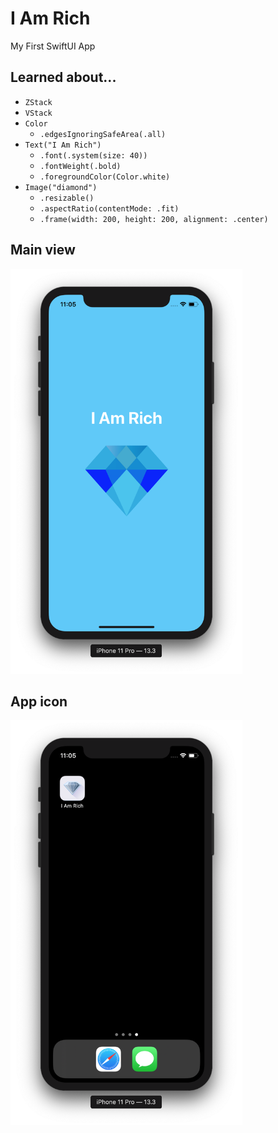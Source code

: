 # I Am Rich
My First SwiftUI App

## Learned about...
+ `ZStack`
+ `VStack`
+ `Color`
  - `.edgesIgnoringSafeArea(.all)`
+ `Text("I Am Rich")`
  - `.font(.system(size: 40))`
  - `.fontWeight(.bold)`
  - `.foregroundColor(Color.white)`
+ `Image("diamond")`
  - `.resizable()`
  - `.aspectRatio(contentMode: .fit)`
  - `.frame(width: 200, height: 200, alignment: .center)`

## Main view
<img src="https://github.com/nurtugan/I-Am-Rich/blob/master/Screenshots/Screen%20Shot%202020-03-23%20at%2011.05.01%20PM.png" alt="" width="371" height="648">

## App icon
<img src="https://github.com/nurtugan/I-Am-Rich/blob/master/Screenshots/Screen%20Shot%202020-03-23%20at%2011.05.15%20PM.png" alt="" width="371" height="648">
